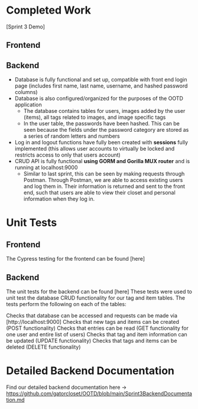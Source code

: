 # Completed Work

[Sprint 3 Demo]

## Frontend

## Backend
- Database is fully functional and set up, compatible with front end login page (includes first name, last name, username, and hashed password columns)
- Database is also configured/organized for the purposes of the OOTD application
  - The database contains tables for users, images added by the user (items), all tags related to images, and image specific tags
  - In the user table, the passwords have been hashed. This can be seen because the fields under the password category are stored as a series of random letters and numbers
- Log in and logout functions have fully been created with **sessions** fully implemented (this allows user accounts to virtually be locked and restricts access to only that users account)
- CRUD API is fully functional **using GORM and Gorilla MUX router** and is running at localhost:9000
  - Similar to last sprint, this can be seen by making requests through Postman. Through Postman, we are able to access existing users and log them in. Their information is returned and sent to the front end, such that users are able to view their closet and personal information when they log in.

# Unit Tests

## Frontend
The Cypress testing for the frontend can be found [here]

## Backend
The unit tests for the backend can be found [here]
These tests were used to unit test the database CRUD functionality for our tag and item tables. The tests perform the following on each of the tables:

Checks that database can be accessed and requests can be made via [http://localhost:9000]
Checks that new tags and items can be created (POST functionality)
Checks that entries can be read (GET functionality for one user and entire list of users)
Checks that tag and item information can be updated (UPDATE functionality)
Checks that tags and items can be deleted (DELETE functionality)

# Detailed Backend Documentation
Find our detailed backend documentation here -> https://github.com/gatorcloset/OOTD/blob/main/Sprint3BackendDocumentation.md
